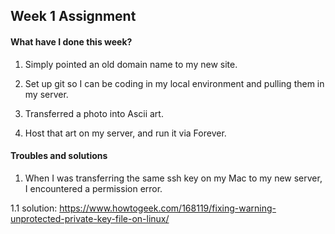## Week 1 Assignment

#### What have I done this week?

1. Simply pointed an old domain name to my new site.

2. Set up git so I can be coding in my local environment and pulling them in my server.

3. Transferred a photo into Ascii art.

4. Host that art on my server, and run it via Forever.

#### Troubles and solutions

1. When I was transferring the same ssh key on my Mac to my new server, I encountered a permission error.

1.1 solution: https://www.howtogeek.com/168119/fixing-warning-unprotected-private-key-file-on-linux/
